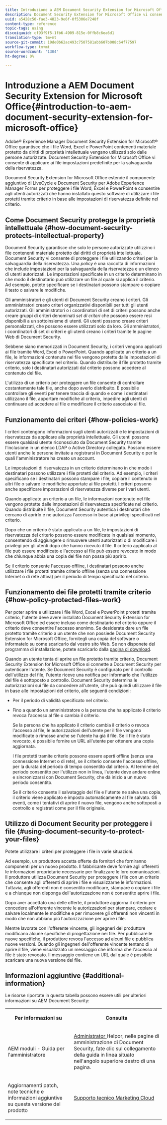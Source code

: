 ```yaml
---
title: Introduzione a AEM Document Security Extension for Microsoft Office
description: Document Security Extension for Microsoft Office vi consente di applicare ai file di Microsoft Office impostazioni predefinite per la salvaguardia della riservatezza.
uuid: a5428c50-fae3-4823-9e6f-0f5306e7248f
content-type: reference
topic-tags: using
discoiquuid: cf93f9f5-1fb6-4909-815e-0ffb8c6ea6d1
translation-type: tm+mt
source-git-commit: 19de0b62ac493c7507581abb607b008c64f77597
workflow-type: tm+mt
source-wordcount: '1304'
ht-degree: 0%

---
```



# Introduzione a AEM Document Security Extension for Microsoft Office{#introduction-to-aem-document-security-extension-for-microsoft-office}

 Adobe®  Experience Manager Document Security Extension for Microsoft® Office garantisce che i file Word, Excel e PowerPoint contenenti materiale protetto da diritti di proprietà intellettuale vengano utilizzati solo dalle persone autorizzate. Document Security Extension for Microsoft Office vi consente di applicare ai file impostazioni predefinite per la salvaguardia della riservatezza.

Document Security Extension for Microsoft Office estende il componente aggiuntivo di LiveCycle e Document Security per  Adobe Experience Manager Forms per proteggere i file Word, Excel e PowerPoint e consentire agli utenti autorizzati che hanno installato questo software di utilizzare i file protetti tramite criterio in base alle impostazioni di riservatezza definite nel criterio.

## Come Document Security protegge la proprietà intellettuale {#how-document-security-protects-intellectual-property}

Document Security garantisce che solo le persone autorizzate utilizzino i file contenenti materiale protetto dai diritti di proprietà intellettuale. Document Security vi consente di proteggere i file utilizzando criteri per la salvaguardia della riservatezza. Una *policy* è una raccolta di informazioni che include impostazioni per la salvaguardia della riservatezza e un elenco di utenti autorizzati. Le impostazioni specificate in un criterio determinano in che modo il destinatario può utilizzare un file al quale si applica il criterio. Ad esempio, potete specificare se i destinatari possono stampare o copiare il testo o salvare le modifiche.

Gli amministratori e gli utenti di Document Security creano i criteri. Gli amministratori creano criteri organizzativi disponibili per tutti gli utenti autorizzati. Gli amministratori o i coordinatori di set di criteri possono anche creare gruppi di criteri denominati *set di criteri* che possono essere resi disponibili a un sottoinsieme di utenti. Gli utenti possono creare criteri personalizzati, che possono essere utilizzati solo da loro. Gli amministratori, i coordinatori di set di criteri e gli utenti creano i criteri tramite le pagine Web di Document Security.

Sebbene siano memorizzati in Document Security, i criteri vengono applicati ai file tramite Word, Excel o PowerPoint. Quando applicate un criterio a un file, le informazioni contenute nel file vengono protette dalle impostazioni di riservatezza specificate nel criterio. Quando distribuite il file protetto tramite criterio, solo i destinatari autorizzati dal criterio possono accedere al contenuto del file.

L&#39;utilizzo di un criterio per proteggere un file consente di controllare costantemente tale file, anche dopo averlo distribuito. È possibile controllare gli eventi per tenere traccia di quando e come i destinatari utilizzano il file, apportare modifiche al criterio, impedire agli utenti di continuare ad accedere al file e modificare il criterio associato al file.

## Funzionamento dei criteri {#how-policies-work}

I criteri contengono informazioni sugli utenti autorizzati e le impostazioni di riservatezza da applicare alla proprietà intellettuale. Gli utenti possono essere qualsiasi utente riconosciuto da Document Security tramite l&#39;inclusione in un elenco LDAP o Active Directory collegato. Possono essere utenti anche le persone invitate a registrarsi in Document Security o per le quali l&#39;amministratore ha creato un account.

Le impostazioni di riservatezza in un criterio determinano in che modo i destinatari possono utilizzare i file protetti dal criterio. Ad esempio, i criteri specificano se i destinatari possono stampare i file, copiare il contenuto in altri file o salvare le modifiche apportate ai file protetti. I criteri possono anche specificare impostazioni di riservatezza diverse per i vari utenti.

Quando applicate un criterio a un file, le informazioni contenute nel file vengono protette dalle impostazioni di riservatezza specificate nel criterio. Quando distribuite il file, Document Security autentica i destinatari che cercano di aprirlo e ne autorizza l&#39;accesso in base ai privilegi specificati nel criterio.

Dopo che un criterio è stato applicato a un file, le impostazioni di riservatezza del criterio possono essere modificate in qualsiasi momento, consentendo di aggiungere o rimuovere utenti autorizzati o di modificare i privilegi per gli utenti dopo che hanno ricevuto il file. Il criterio applicato al file può essere modificato e l&#39;accesso al file può essere revocato in modo che chiunque abbia una copia del file non possa più aprirlo.

Se il criterio consente l&#39;accesso offline, i destinatari possono anche utilizzare i file protetti tramite criterio offline (senza una connessione Internet o di rete attiva) per il periodo di tempo specificato nel criterio.

## Funzionamento dei file protetti tramite criterio {#how-policy-protected-files-work}

Per poter aprire e utilizzare i file Word, Excel e PowerPoint protetti tramite criterio, l&#39;utente deve avere installato Document Security Extension for Microsoft Office ed essere incluso come destinatario nel criterio oppure il criterio deve consentire l&#39;accesso anonimo. Se desiderate dare un file protetto tramite criterio a un utente che non possiede Document Security Extension for Microsoft Office, fornitegli una copia del software o informatelo su come scaricarlo dal vostro sito Web. Se non disponete del programma di installazione, potete scaricarlo dalla [pagina di download](https://www.adobe.com/products/livecycle/rightsmanagement/extension/downloads.html).

Quando un utente tenta di aprire un file protetto tramite criterio, Document Security Extension for Microsoft Office si connette a Document Security per autenticare l&#39;utente. Se Document Security è configurato per il controllo dell&#39;utilizzo del file, l&#39;utente riceve una notifica per informarlo che l&#39;utilizzo del file è sottoposto a controllo. Document Security determina le autorizzazioni sui file da concedere all&#39;utente, che può quindi utilizzare il file in base alle impostazioni del criterio, alle seguenti condizioni:

* Per il periodo di validità specificato nel criterio.
* Fino a quando un amministratore o la persona che ha applicato il criterio revoca l&#39;accesso al file o cambia il criterio.

   Se la persona che ha applicato il criterio cambia il criterio o revoca l&#39;accesso al file, le autorizzazioni dell&#39;utente per il file vengono modificate o rimosse anche se l&#39;utente ha già il file. Se il file è stato revocato, è possibile fornire un URL all&#39;utente per ottenere una copia aggiornata.

   I file protetti tramite criterio possono essere aperti offline (senza una connessione Internet o di rete), se il criterio consente l&#39;accesso offline, per la durata del periodo di tempo consentito dal criterio. Al termine del periodo consentito per l&#39;utilizzo non in linea, l&#39;utente deve andare online e sincronizzarsi con Document Security, che dà inizio a un nuovo periodo consentito.

   Se il criterio consente il salvataggio del file e l&#39;utente ne salva una copia, il criterio viene applicato e imposto automaticamente al file salvato. Gli eventi, come i tentativi di aprire il nuovo file, vengono anche sottoposti a controllo e registrati come per il file originale.

## Utilizzo di Document Security per proteggere i file {#using-document-security-to-protect-your-files}

Potete utilizzare i criteri per proteggere i file in varie situazioni.

Ad esempio, un produttore accetta offerte da fornitori che forniranno componenti per un nuovo prodotto. Il fabbricante deve fornire agli offerenti le informazioni proprietarie necessarie per finalizzare le loro comunicazioni. Il produttore utilizza Document Security per proteggere i file con un criterio che consente agli offerenti di aprire i file e visualizzarne le informazioni. Tuttavia, agli offerenti non è consentito modificare, stampare o copiare i file e a chiunque non disponga dell&#39;autorizzazione non è consentito aprire i file.

Dopo aver accettato una delle offerte, il produttore aggiorna il criterio per concedere all&#39;offerente vincente le autorizzazioni per stampare, copiare e salvare localmente le modifiche e per rimuovere gli offerenti non vincenti in modo che non abbiano più l&#39;autorizzazione per aprire i file.

Mentre lavorate con l&#39;offerente vincente, gli ingegneri del produttore modificano alcune specifiche di progettazione nei file. Per pubblicare le nuove specifiche, il produttore revoca l&#39;accesso ad alcuni file e pubblica nuove versioni. Quando gli ingegneri dell&#39;offerente vincente tentano di aprire il file, viene visualizzato un messaggio che informa che l&#39;accesso al file è stato revocato. Il messaggio contiene un URL dal quale è possibile scaricare una nuova versione del file.

## Informazioni aggiuntive {#additional-information}

Le risorse riportate in questa tabella possono essere utili per ulteriori informazioni su AEM Document Security:

<table >
 <tbody>
  <tr>
   <th><p>Per informazioni su</p> </th>
   <th><p>Consulta</p> </th>
  </tr>
  <tr>
   <td><p>AEM moduli - Guida per l'amministratore</p> </td>
   <td><p><a href="http://www.adobe.com/go/learn_aemforms_admin_65">Administrator </a> Helpor, nelle pagine di amministrazione di Document Security, fate clic sul collegamento della guida in linea situato nell'angolo superiore destro di una pagina.</p> </td>
  </tr>
  <tr>
   <td><p>Aggiornamenti patch, note tecniche e informazioni aggiuntive su questa versione del prodotto</p> </td>
   <td><p><a href="https://helpx.adobe.com/it/marketing-cloud/contact-support.html">Supporto tecnico Marketing Cloud</a></p> </td>
  </tr>
 </tbody>
</table>

